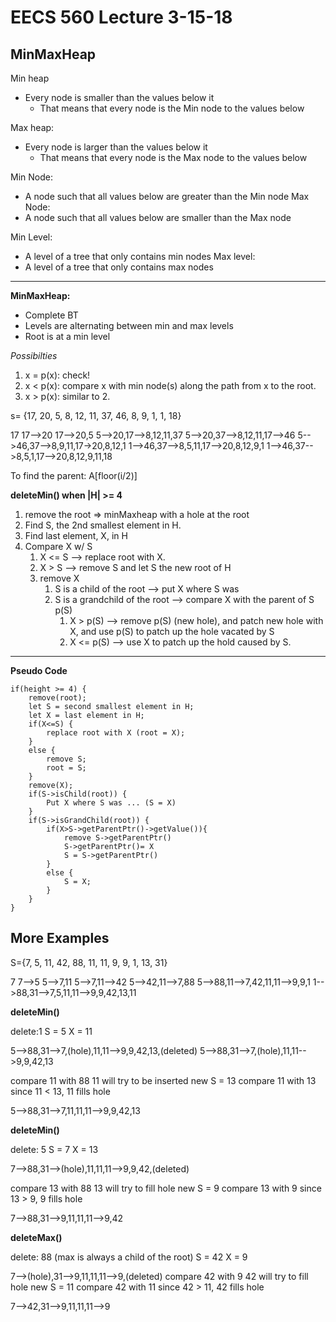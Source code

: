 ﻿# EECS 560 Lecture 3-15-18

## MinMaxHeap

Min heap
- Every node is smaller than the values below it
	- That means that every node is the Min node to the values below

Max heap: 
- Every node is larger than the values below it
	- That means that every node is the Max node to the values below

Min Node:
- A node such that all values below are greater than the Min node
Max Node:
- A node such that all values below are smaller than the Max node

Min Level: 
- A level of a tree that only contains min nodes
Max level:
- A level of a tree that only contains max nodes
----------
**MinMaxHeap:**
- Complete BT
- Levels are alternating between min and max levels
- Root is at a min level 

*Possibilties*
1. x = p(x): check!
2. x < p(x): compare x with min node(s) along the path from x to the root.
3. x > p(x): similar to 2.

s= {17, 20, 5, 8, 12, 11, 37, 46, 8, 9, 1, 1, 18}

17
17-->20
17-->20,5
5-->20,17-->8,12,11,37
5-->20,37-->8,12,11,17-->46
5-->46,37-->8,9,11,17->20,8,12,1
1-->46,37-->8,5,11,17-->20,8,12,9,1
1-->46,37-->8,5,1,17-->20,8,12,9,11,18

To find the parent: A[floor(i/2)]

**deleteMin() when |H| >= 4**
1. remove the root => minMaxheap with a hole at the root
2. Find S, the 2nd smallest element in H.
3. Find last element, X, in H
4. Compare X w/ S
	1. X <= S --> replace root with X.
	2. X > S --> remove S and let S the new root of H
	3. remove X
		1. S is a child of the root --> put X where S was
		2. S is a grandchild of the root --> compare X with the parent of S p(S)
			1. X > p(S) --> remove p(S) (new hole), and patch new hole with X, and use p(S) to patch up the hole vacated by S
			2. X <= p(S) --> use X to patch up the hold caused by S.


----------
**Pseudo Code**

    if(height >= 4) {
		remove(root);
		let S = second smallest element in H;
		let X = last element in H;
		if(X<=S) {
			replace root with X (root = X);
		}
		else { 
			remove S; 
			root = S;
		}
		remove(X);
		if(S->isChild(root)) {
			Put X where S was ... (S = X) 
		}
		if(S->isGrandChild(root)) {
			if(X>S->getParentPtr()->getValue()){
				remove S->getParentPtr()
				S->getParentPtr()= X
				S = S->getParentPtr()
			}
			else {
				S = X;
			}
		}
	}

## More Examples
S={7, 5, 11, 42, 88, 11, 11, 9, 9, 1, 13, 31}

7 
7-->5 
5-->7,11 
5-->7,11-->42 
5-->42,11-->7,88 
5-->88,11-->7,42,11,11-->9,9,1 
1-->88,31-->7,5,11,11-->9,9,42,13,11

**deleteMin()**

delete:1
S = 5
X = 11

5-->88,31-->7,(hole),11,11-->9,9,42,13,(deleted)
5-->88,31-->7,(hole),11,11-->9,9,42,13

compare 11 with 88
11 will try to be inserted
new S = 13
compare 11 with 13
since 11 < 13, 11 fills hole

5-->88,31-->7,11,11,11-->9,9,42,13

**deleteMin()**

delete: 5
S = 7
X = 13

7-->88,31-->(hole),11,11,11-->9,9,42,(deleted)

compare 13 with 88 
13 will try to fill hole
new S = 9
compare 13 with 9
since 13 > 9, 9 fills hole

7-->88,31-->9,11,11,11-->9,42

**deleteMax()**

delete: 88 (max is always a child of the root)
S = 42
X = 9

7-->(hole),31-->9,11,11,11-->9,(deleted)
compare 42 with 9 
42 will try to fill hole
new S = 11
compare 42 with 11
since 42 > 11, 42 fills hole

7-->42,31-->9,11,11,11-->9





